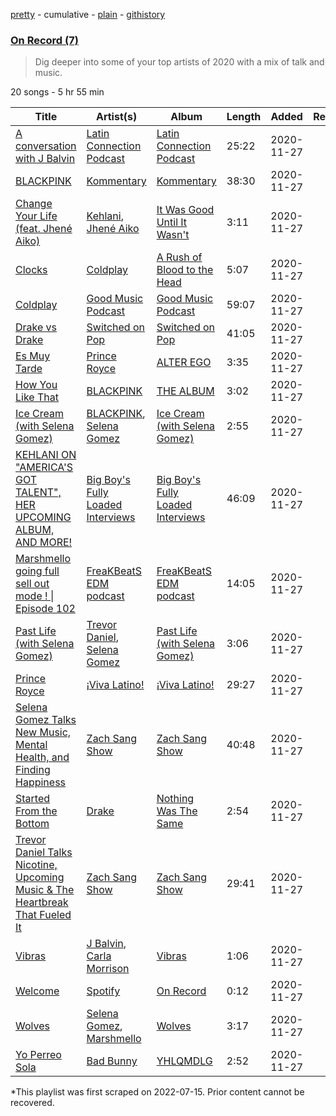 [pretty](/playlists/pretty/37i9dQZF1EOxZYPW3mrF6K.md) - cumulative - [plain](/playlists/plain/37i9dQZF1EOxZYPW3mrF6K) - [githistory](https://github.githistory.xyz/mackorone/spotify-playlist-archive/blob/main/playlists/plain/37i9dQZF1EOxZYPW3mrF6K)

### [On Record \(7\)](https://open.spotify.com/playlist/37i9dQZF1EOxZYPW3mrF6K)

> Dig deeper into some of your top artists of 2020 with a mix of talk and music.

20 songs - 5 hr 55 min

| Title | Artist(s) | Album | Length | Added | Removed |
|---|---|---|---|---|---|
| [A conversation with J Balvin](https://open.spotify.com/episode/6Q4qy0aVordSznuVRuZBwB) | [Latin Connection Podcast](https://open.spotify.com/show/22vMKx35xmUPgiJbJCSjyL) | [Latin Connection Podcast](https://open.spotify.com/show/22vMKx35xmUPgiJbJCSjyL) | 25:22 | 2020-11-27 |  |
| [BLACKPINK](https://open.spotify.com/episode/6wi16xr9JmDhjKD7c9YyEz) | [Kommentary](https://open.spotify.com/show/2QI8RMjCt2LPSfSLBkUkYw) | [Kommentary](https://open.spotify.com/show/2QI8RMjCt2LPSfSLBkUkYw) | 38:30 | 2020-11-27 |  |
| [Change Your Life \(feat\. Jhené Aiko\)](https://open.spotify.com/track/1YqXXJDSlDHrp66g9as4uo) | [Kehlani](https://open.spotify.com/artist/0cGUm45nv7Z6M6qdXYQGTX), [Jhené Aiko](https://open.spotify.com/artist/5ZS223C6JyBfXasXxrRqOk) | [It Was Good Until It Wasn't](https://open.spotify.com/album/6ROLwnmW9pOioLned0DaP3) | 3:11 | 2020-11-27 |  |
| [Clocks](https://open.spotify.com/track/0BCPKOYdS2jbQ8iyB56Zns) | [Coldplay](https://open.spotify.com/artist/4gzpq5DPGxSnKTe4SA8HAU) | [A Rush of Blood to the Head](https://open.spotify.com/album/0RHX9XECH8IVI3LNgWDpmQ) | 5:07 | 2020-11-27 |  |
| [Coldplay](https://open.spotify.com/episode/5yynYrNxDj6x6gXpoXXIrG) | [Good Music Podcast](https://open.spotify.com/show/0hf8KoAvJZiiHuuZ6HQPkj) | [Good Music Podcast](https://open.spotify.com/show/0hf8KoAvJZiiHuuZ6HQPkj) | 59:07 | 2020-11-27 |  |
| [Drake vs Drake](https://open.spotify.com/episode/0AhU9dUyG0Hi9VoI0WPFQO) | [Switched on Pop](https://open.spotify.com/show/1sgWaKtQxwfjUpZnnK8r7J) | [Switched on Pop](https://open.spotify.com/show/1sgWaKtQxwfjUpZnnK8r7J) | 41:05 | 2020-11-27 |  |
| [Es Muy Tarde](https://open.spotify.com/track/2FQcRWaBiHFCQWiFjdO9sL) | [Prince Royce](https://open.spotify.com/artist/3MHaV05u0io8fQbZ2XPtlC) | [ALTER EGO](https://open.spotify.com/album/3si9Tt0MEyLf26borb6B5p) | 3:35 | 2020-11-27 |  |
| [How You Like That](https://open.spotify.com/track/4SFknyjLcyTLJFPKD2m96o) | [BLACKPINK](https://open.spotify.com/artist/41MozSoPIsD1dJM0CLPjZF) | [THE ALBUM](https://open.spotify.com/album/71O60S5gIJSIAhdnrDIh3N) | 3:02 | 2020-11-27 |  |
| [Ice Cream \(with Selena Gomez\)](https://open.spotify.com/track/2J4P46vCFm1rPkNkp9pZWX) | [BLACKPINK](https://open.spotify.com/artist/41MozSoPIsD1dJM0CLPjZF), [Selena Gomez](https://open.spotify.com/artist/0C8ZW7ezQVs4URX5aX7Kqx) | [Ice Cream \(with Selena Gomez\)](https://open.spotify.com/album/2VBb4LRcRSACOfJWRUgVZl) | 2:55 | 2020-11-27 |  |
| [KEHLANI ON "AMERICA'S GOT TALENT", HER UPCOMING ALBUM, AND MORE!](https://open.spotify.com/episode/6qxQZ8u6OYcFlg2bn0u8BH) | [Big Boy's Fully Loaded Interviews](https://open.spotify.com/show/5hNf8CKWMA8APrIXWj1jLw) | [Big Boy's Fully Loaded Interviews](https://open.spotify.com/show/5hNf8CKWMA8APrIXWj1jLw) | 46:09 | 2020-11-27 |  |
| [Marshmello going full sell out mode ! \| Episode 102](https://open.spotify.com/episode/3fG5X0EI70EEoUtNOa0ryu) | [FreaKBeatS EDM podcast](https://open.spotify.com/show/6nkFEdeDqxuXG1DPZqP7sf) | [FreaKBeatS EDM podcast](https://open.spotify.com/show/6nkFEdeDqxuXG1DPZqP7sf) | 14:05 | 2020-11-27 |  |
| [Past Life \(with Selena Gomez\)](https://open.spotify.com/track/4P6IttK2PRBjyr3fm0pP7t) | [Trevor Daniel](https://open.spotify.com/artist/7uaIm6Pw7xplS8Dy06V6pT), [Selena Gomez](https://open.spotify.com/artist/0C8ZW7ezQVs4URX5aX7Kqx) | [Past Life \(with Selena Gomez\)](https://open.spotify.com/album/6stMulZek1Sha1ggxWhQNr) | 3:06 | 2020-11-27 |  |
| [Prince Royce](https://open.spotify.com/episode/1UQ4FMOqJ489CWgTWD9M28) | [¡Viva Latino!](https://open.spotify.com/show/4KipqK7RBwdIhYmqGvCrEu) | [¡Viva Latino!](https://open.spotify.com/show/4KipqK7RBwdIhYmqGvCrEu) | 29:27 | 2020-11-27 |  |
| [Selena Gomez Talks New Music, Mental Health, and Finding Happiness](https://open.spotify.com/episode/4rExuEytJinOwXavkeAr4k) | [Zach Sang Show](https://open.spotify.com/show/6QRSZ1xqP5uUMgmHw3gBPL) | [Zach Sang Show](https://open.spotify.com/show/6QRSZ1xqP5uUMgmHw3gBPL) | 40:48 | 2020-11-27 |  |
| [Started From the Bottom](https://open.spotify.com/track/5DI9jxTHrEiFAhStG7VA8E) | [Drake](https://open.spotify.com/artist/3TVXtAsR1Inumwj472S9r4) | [Nothing Was The Same](https://open.spotify.com/album/1XslIirSxfAhhxRdn4Li9t) | 2:54 | 2020-11-27 |  |
| [Trevor Daniel Talks Nicotine, Upcoming Music & The Heartbreak That Fueled It](https://open.spotify.com/episode/49W5PobJrrQn1ngM5906k6) | [Zach Sang Show](https://open.spotify.com/show/6QRSZ1xqP5uUMgmHw3gBPL) | [Zach Sang Show](https://open.spotify.com/show/6QRSZ1xqP5uUMgmHw3gBPL) | 29:41 | 2020-11-27 |  |
| [Vibras](https://open.spotify.com/track/2EEjiKbE4pAjX49TrBzw1X) | [J Balvin](https://open.spotify.com/artist/1vyhD5VmyZ7KMfW5gqLgo5), [Carla Morrison](https://open.spotify.com/artist/0XK6kT7xcZAlcYrNjOgzJe) | [Vibras](https://open.spotify.com/album/5kprdYds6oZb4iSldfflOT) | 1:06 | 2020-11-27 |  |
| [Welcome](https://open.spotify.com/track/5OyDrpEkADJhlSvnopHuQ8) | [Spotify](https://open.spotify.com/artist/5UUG83KSlqPhrBssrducWV) | [On Record](https://open.spotify.com/album/6Tja0wl37TsdQx2o6Ev5zH) | 0:12 | 2020-11-27 |  |
| [Wolves](https://open.spotify.com/track/0tBbt8CrmxbjRP0pueQkyU) | [Selena Gomez](https://open.spotify.com/artist/0C8ZW7ezQVs4URX5aX7Kqx), [Marshmello](https://open.spotify.com/artist/64KEffDW9EtZ1y2vBYgq8T) | [Wolves](https://open.spotify.com/album/5gQZvWM1o8NkQndueJtZcP) | 3:17 | 2020-11-27 |  |
| [Yo Perreo Sola](https://open.spotify.com/track/0SqqAgdovOE24BzxIClpjw) | [Bad Bunny](https://open.spotify.com/artist/4q3ewBCX7sLwd24euuV69X) | [YHLQMDLG](https://open.spotify.com/album/5lJqux7orBlA1QzyiBGti1) | 2:52 | 2020-11-27 |  |

\*This playlist was first scraped on 2022-07-15. Prior content cannot be recovered.
